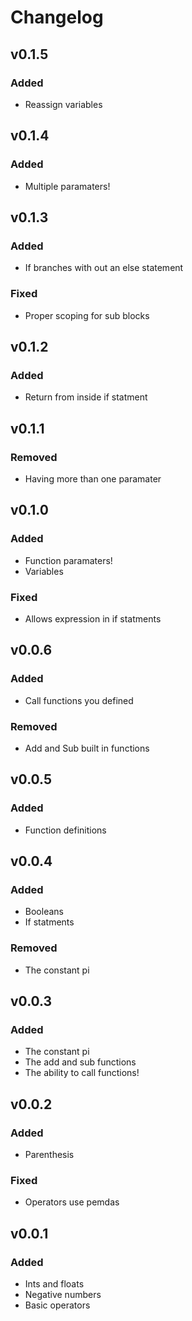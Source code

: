 # Changelog

## v0.1.5

### Added

- Reassign variables

## v0.1.4

### Added

- Multiple paramaters!

## v0.1.3

### Added

- If branches with out an else statement

### Fixed

- Proper scoping for sub blocks

## v0.1.2

### Added

- Return from inside if statment

## v0.1.1

### Removed

- Having more than one paramater

## v0.1.0

### Added

- Function paramaters!
- Variables

### Fixed

- Allows expression in if statments

## v0.0.6

### Added

- Call functions you defined

### Removed

- Add and Sub built in functions

## v0.0.5

### Added

- Function definitions

## v0.0.4

### Added

- Booleans
- If statments

### Removed

- The constant pi

## v0.0.3

### Added

- The constant pi
- The add and sub functions
- The ability to call functions!

## v0.0.2

### Added

- Parenthesis

### Fixed

- Operators use pemdas

## v0.0.1

### Added

- Ints and floats
- Negative numbers
- Basic operators

